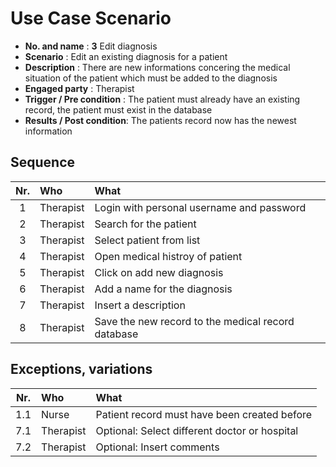# Use Case Scenario

* **No. and name**            : **3** Edit diagnosis
* **Scenario**                : Edit an existing diagnosis for a patient
* **Description**             : There are new informations concering the medical situation of the patient which must be added to the diagnosis
* **Engaged party**           : Therapist
* **Trigger / Pre condition** : The patient must already have an existing record, the patient must exist in the database
* **Results / Post condition**: The patients record now has the newest information

## Sequence

| Nr.  | Who       | What                                              |
|:----:|:----------|:--------------------------------------------------|
| 1    |Therapist  |Login with personal username and password          |
| 2    |Therapist  |Search for the patient                             |
| 3    |Therapist  |Select patient from list                           |
| 4    |Therapist  |Open medical histroy of patient                    |
| 5    |Therapist  |Click on add new diagnosis                         |
| 6    |Therapist  |Add a name for the diagnosis                       |
| 7    |Therapist  |Insert a description                               |
| 8    |Therapist  |Save the new record to the medical record database |

## Exceptions, variations

| Nr.  | Who       | What                                              |
|:----:|:----------|:--------------------------------------------------|
| 1.1  |Nurse      |Patient record must have been created before       |
| 7.1  |Therapist  |Optional: Select different doctor or hospital      |
| 7.2  |Therapist  |Optional: Insert comments                          |


